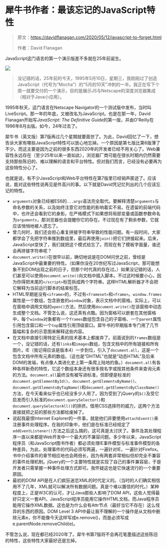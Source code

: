 # 犀牛书作者：最该忘记的JavaScript特性

> 原文：https://davidflanagan.com/2020/05/12/javascript-to-forget.html
> 
> 作者：David Flanagan


JavaScript这门语言的第一个演示版差不多就在25年前诞生。

![](https://p1.ssl.qhimg.com/t01dc4aa45e94f4c5c9.jpg)

> 没记错的话，25年前的今天，1995年5月10日，星期三，我刚刚过了创造JavaScript（代号为“Mocha”）的“5月的10天”冲刺的一半。我正在写下个周一就要交付的一个演示，目的是展示JS与Netscape的深度浏览器集成（相对于Java小应用）。

1995年秋天，这门语言在Netscape Navigator的一个测试版中发布，当时叫LiveScript。那一年的年底，又被改名为JavaScript。也是在那一年，David Flanagan开始写*JavaScript: The Definitive Guide*的第一版，并由O'Reilly在1996年8月出版。如今，24年过去了。

犀牛书（英文版）第7版再过几个星期就要面世了。为此，David回忆了一下，想告诉大家有哪些JavaScript特性可以放心地忘掉。一个原因是第七版比第6版薄了不少。而这主要是因为之前的很多东西2020年的开发者已经不用关心了。Web兼容性永远存在（至少25年以来一直如此），浏览器厂商可能在很长时期内仍然需要支持那些陈旧的、难以理解的语言和平台特性。但对我们而言，已经没有必要再为这些特性分心了。

也就是说，有不少JavaScript和Web平台特性在第7版里已经销声匿迹了。应该说，能对这些特性说再见是件高兴的事。以下就是David凭记忆列出的几个应该忘记的特性。

- `arguments`对象已经被ES6的`...args`语法完全取代。要解释清楚`arguments`与命名参数的关系，以及始终注意它对性能的影响着实不易。在遗留的前端代码中，也许还会看到它的身影。在严格模式下如果想将局部变量或函数参数命名为`arguments`，那浏览器也会提醒你它的存在。不过现在有了剩余参数，它就应该悄悄地被人遗忘了。
- 曾几何时，我们还会担心重复拼接字符串导致的性能问题。有一段时间，大家都学会了先把字符串推到数组里，最后再使用`join()`把它们拼接起来。后来，JavaScript变快了，我们就把这个模式给忘了。而现在有了模板字面量，谁还会再拼接字符串呢？
- `document.write()`在很早以前，确切地说是在DOM问世之前，曾经是JavaScript中最重要的特性。（如果你没在20世纪写过JavaScript，那可能想象不到DOM出现之前的日子，但那个时代真的存在过。）如果没记错的话，人们甚至可以使用`document.write()`向文档中插入脚本。不过这时候要小心，因为你得把末尾的`</script>`标签拆成两个字符串。这样HTML解析器才不会把它解释为当前运行脚本的结束标签。
- HTML早期是没有`<iframe>`的，不过有`<frameset>`和`<frame>`。`window.frames`属性是一个数组，包含嵌套的`window`对象，表示文档中的窗格。实际上，可以在窗格中调用文档的`open()`方法，然后使用`document.write()`在该窗格中动态生成整个文档。不管怎么说，这还真有点酷。因为窗格可以嵌套在其他窗格中，每个`window`对象都有一个`frames`数组包含自己的子窗格、一个`parent`属性引用包含窗口和一个`top`属性引用顶级窗口。犀牛书的早期版本专门用了几节篇幅和复杂的示意图来解释这些内容。
- 在文档中直接引用特定元素的技术基本上都废弃了。前面说到的`frames`数组是一个，没记错的话，还有`links`和`images`数组，包含文档中的所有链接和所有图片。IE（我记得应该是版本4）一步到位，引入了`document.all`，这是一个包含文档中所有元素的数组。（这也是“DHTML”也就是“动态HTML”及后来DOM的发端，有点像人类进化史上第一条爬上陆地的鱼。）`document.all`有各种各样新奇的特性，它这个数组本身还有很多按名字或按其他条件来查询元素的方法。`document.all`最终没有被写进标准，但即便是标准的`document.getElementById()`、`document.getElementsByName()`、`document.getElementsByTagName()`和`docuemnt.getElementsByClassName()`方法，在今天看来似乎也已经没多少人用了。因为受到了jQuery的`$()`及受它启发而引入标准的`document.querySelector()`和`document.querySelectorAll()`的排挤。借用CSS选择符的威力，这两个方法直接就把之前的那些方法都给废掉了。
- 说起我最恨Internet Explorer的一件事，就是他们非要使用`attachEvent()`来注册事件处理程序。在我的印象中，他们是在标准已经规定了`addEventListener()`方法之后这么搞的，这可真是太讨厌了。事件及其处理程序一直以来都是Web开发中一个最大的不兼容问题。多少年以来，JavaScript程序员（和JavaScript图书作者）都必须处理IE事件模型与标准事件模型的各种差异。为此，处理事件的代码必须写两遍，一遍针对IE，一遍针对Firefox。书中介绍事件的章节相应地也会两倍长，因为有两套非常相似但却完全不兼容的事件处理机制。jQuery的一个主要特性就是实现了自己的事件兼容层，于是开发者只需掌握一种事件处理方式即可。我怀疑这也是它快速流行的一个重要原因。
- 最初的DOM API是在人们疯狂迷恋XML的时代定义的。（当时的人们确实相信用不了几年，XML就可以解决所有数据问题。真是个难以置信的时代。）某种程度上，正是W3C的认可，才让Java那些人影响了DOM API，这些人觉得最好只定义一套API，JavaScript程序员能用它操作HTML文档，而Java程序员能用它操作XML数据。这也是为什么会有Attr节点（最好当它不存在）这么怪异的东西的原因。DOM Level 3 API中最让我不理解的一个操作是从文档中删除元素e，你不能像今天这样写成e.remove()，而是必须写成e.parentNode.removeChild(e)。


不管怎么说，现在都已经2020年了。犀牛书第7版将不会再花笔墨描述这些陈旧的特性，这些特性大家最好还是忘掉。
